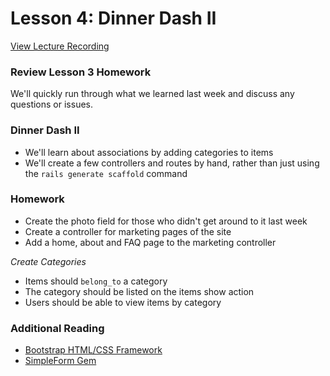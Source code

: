 # Lesson 4: Dinner Dash II

[View Lecture Recording](#)

### Review Lesson 3 Homework

We'll quickly run through what we learned last week and discuss any questions or issues.

### Dinner Dash II

- We'll learn about associations by adding categories to items
- We'll create a few controllers and routes by hand, rather than just using the `rails generate scaffold` command

### Homework

- Create the photo field for those who didn't get around to it last week
- Create a controller for marketing pages of the site
- Add a home, about and FAQ page to the marketing controller

*Create Categories*

- Items should `belong_to` a category
- The category should be listed on the items show action
- Users should be able to view items by category

### Additional Reading

- [Bootstrap HTML/CSS Framework](http://getbootstrap.com)
- [SimpleForm Gem](https://github.com/plataformatec/simple_form)
